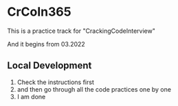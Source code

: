 # CrCoIn365
This is a practice track for "CrackingCodeInterview"

And it begins from 03.2022

## Local Development 
1. Check the instructions first 
2. and then go through all the code practices one by one
3. I am done